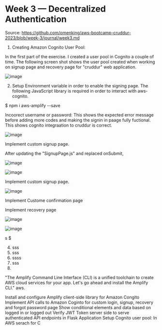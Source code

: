 # Week 3 — Decentralized Authentication

Source: https://github.com/omenking/aws-bootcamp-cruddur-2023/blob/week-3/journal/week3.md


1) Creating Amazon Cognito User Pool:

In the first part of the exercise. I created a user pool in  Cognito a couple of time.  The following screen shot shows the user pool created when working on signup page and recovery page for "cruddur" web application.

![image](https://user-images.githubusercontent.com/124897604/227403924-f49a1076-fe6f-4d4e-94a3-beadaaae8b2c.png)

2) Setup Environment variable in order to enable the signing page. The following JavaScript library is required in order to interact with aws-cognito.

$ npm i aws-amplify --save



Incoorect username or password:
This shows the expected error message before adding more codes and making the signin in paage fully fuctional. This shows cognito integraation to cruddur is correct.

![image](https://user-images.githubusercontent.com/124897604/227407271-f2fbdc4f-aa59-4a3f-953e-e59183deaa5e.png)


Implement  custom signup page.

After updating the "SignupPage.js" and replaced onSubmit,  

![image](https://user-images.githubusercontent.com/124897604/227408302-1fe6e54d-bd2a-478a-bfce-747f1f55b572.png)

![image](https://user-images.githubusercontent.com/124897604/227416582-54e59604-1d74-4277-8187-1c5c898f41aa.png)



Implement  custom signup page.

![image](https://user-images.githubusercontent.com/124897604/227416769-bbe7044e-c560-46e1-ab4d-70e5a97de630.png)




Implement Custome confirmation page








Implement recovery page

![image](https://user-images.githubusercontent.com/124897604/227416661-fb869fc8-9c88-475d-9309-bd8333867c17.png)

![image](https://user-images.githubusercontent.com/124897604/227416999-d6b1cf59-37f9-43db-a142-204b33372945.png)






s
$ 



4) sss
5) sss
6) ssss
7) sss
8) 









"The Amplify Command Line Interface (CLI) is a unified toolchain to create AWS cloud services for your app. Let's go ahead and install the Amplify CLI." aws.






Install and configure Amplify client-side library for Amazon Congito
Implement API calls to Amazon Coginto for custom login, signup, recovery and forgot password page
Show conditional elements and data based on logged in or logged out
Verify JWT Token server side to serve authenticated API endpoints in Flask Application
Setup Cognito user pool:
In AWS serach for C

